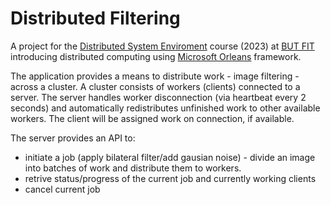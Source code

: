 # Distributed Filtering

A project for the [Distributed System Enviroment](https://www.fit.vut.cz/study/course/268340/.en) course (2023) at [BUT FIT](https://www.fit.vut.cz/.en) 
introducing distributed computing using [Microsoft Orleans](https://learn.microsoft.com/en-us/dotnet/orleans/overview) framework.

The application provides a means to distribute work - image filtering - across a cluster. A cluster consists of workers (clients) connected to a server. 
The server handles worker disconnection (via heartbeat every 2 seconds) and automatically redistributes unfinished work to other available workers. 
The client will be assigned work on connection, if available.

The server provides an API to:
- initiate a job (apply bilateral filter/add gausian noise) - divide an image into batches of work and distribute them to workers.
- retrive status/progress of the current job and currently working clients
- cancel current job
